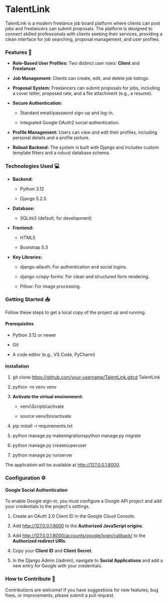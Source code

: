 TalentLink
==========

TalentLink is a modern freelance job board platform where clients can post jobs and freelancers can submit proposals. The platform is designed to connect skilled professionals with clients seeking their services, providing a clean interface for job searching, proposal management, and user profiles.

### Features 🚀

*   **Role-Based User Profiles:** Two distinct user roles: **Client** and **Freelancer**.
    
*   **Job Management:** Clients can create, edit, and delete job listings.
    
*   **Proposal System:** Freelancers can submit proposals for jobs, including a cover letter, proposed rate, and a file attachment (e.g., a resume).
    
*   **Secure Authentication:**
    
    *   Standard email/password sign-up and log-in.
        
    *   Integrated Google OAuth2 social authentication.
        
*   **Profile Management:** Users can view and edit their profiles, including personal details and a profile picture.
    
*   **Robust Backend:** The system is built with Django and includes custom template filters and a robust database schema.
    

### Technologies Used 💻

*   **Backend:**
    
    *   Python 3.12
        
    *   Django 5.2.5
        
*   **Database:**
    
    *   SQLite3 (default, for development)
        
*   **Frontend:**
    
    *   HTML5
        
    *   Bootstrap 5.3
        
*   **Key Libraries:**
    
    *   django-allauth: For authentication and social logins.
        
    *   django-crispy-forms: For clean and structured form rendering.
        
    *   Pillow: For image processing.
        

### Getting Started 📥

Follow these steps to get a local copy of the project up and running.

#### Prerequisites

*   Python 3.12 or newer
    
*   Git
    
*   A code editor (e.g., VS Code, PyCharm)
    

#### Installation

1.  git clone https://github.com/your-username/TalentLink.gitcd TalentLink
    
2.  python -m venv venv
    
3.  **Activate the virtual environment:**
    
    *   venv\\Scripts\\activate
        
    *   source venv/bin/activate
        
4.  pip install -r requirements.txt
    
5.  python manage.py makemigrationspython manage.py migrate
    
6.  python manage.py createsuperuser
    
7.  python manage.py runserver
    

The application will be available at http://127.0.0.1:8000.

### Configuration ⚙️

#### Google Social Authentication

To enable Google sign-in, you must configure a Google API project and add your credentials to the project's settings.

1.  Create an OAuth 2.0 Client ID in the Google Cloud Console.
    
2.  Add http://127.0.0.1:8000 to the **Authorized JavaScript origins**.
    
3.  Add http://127.0.0.1:8000/accounts/google/login/callback/ to the **Authorized redirect URIs**.
    
4.  Copy your **Client ID** and **Client Secret**.
    
5.  In the Django Admin (/admin), navigate to **Social Applications** and add a new entry for Google with your credentials.
    

### How to Contribute 🤝

Contributions are welcome! If you have suggestions for new features, bug fixes, or improvements, please submit a pull request.
